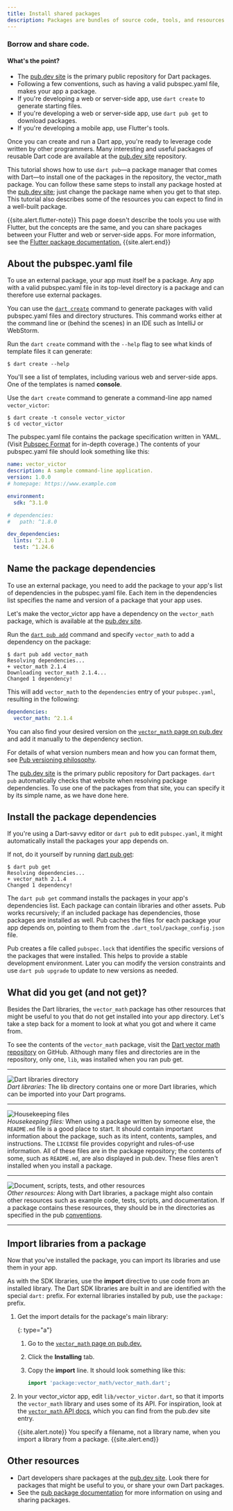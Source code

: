 ```yaml
---
title: Install shared packages
description: Packages are bundles of source code, tools, and resources that help you to organize and share code
---
```


### Borrow and share code.

<div class="mini-toc" markdown="1">
  <h4>What's the point?</h4>

  * The [pub.dev site]({{site.pub}}) is the primary public repository for Dart
    packages.
  * Following a few conventions, such as having a valid pubspec.yaml file,
    makes your app a package.
  * If you're developing a web or server-side app,
    use `dart create` to generate starting files.
  * If you're developing a web or server-side app,
    use `dart pub get` to download packages.
  * If you're developing a mobile app, use Flutter's tools.
</div>

Once you can create and run a Dart app,
you're ready to leverage code written by other programmers.
Many interesting and useful packages of reusable Dart code
are available at the [pub.dev site]({{site.pub}}) repository.

This tutorial shows how to use `dart pub`—a package manager
that comes with Dart—to
install one of the packages in the repository,
the vector_math package.
You can follow these same steps to install any package hosted at
the [pub.dev site]({{site.pub}});
just change the package name when you get to that step.
This tutorial also describes some of the resources you can expect to find
in a well-built package.

{{site.alert.flutter-note}}
  This page doesn't describe the tools you use with Flutter, but the
  concepts are the same, and you can share packages between
  your Flutter and web or server-side apps.
  For more information, see the
  [Flutter package documentation.]({{site.flutter-docs}}/development/packages-and-plugins/using-packages)
{{site.alert.end}}


## About the pubspec.yaml file

To use an external package,
your app must itself be a package.
Any app with a valid pubspec.yaml file in its top-level directory
is a package and can therefore use external packages.

You can use the [`dart create`](/tools/dart-create) command to generate packages
with valid pubspec.yaml files and directory structures.
This command works either at the command line or (behind the scenes) in an IDE
such as IntelliJ or WebStorm.

Run the `dart create` command with the `--help` flag
to see what kinds of template files it can generate:

```terminal
$ dart create --help
```

You'll see a list of templates, including various web and server-side apps.
One of the templates is named **console**.

Use the `dart create` command to
generate a command-line app named `vector_victor`:

```terminal
$ dart create -t console vector_victor 
$ cd vector_victor
```

The pubspec.yaml file contains the package specification written in YAML.
(Visit <a href="/tools/pub/pubspec">Pubspec Format</a>
for in-depth coverage.)
The contents of your pubspec.yaml file should look something like this:

<?code-excerpt "vector_victor/pubspec.yaml" to="test" replace="/-0//g"?>
```yaml
name: vector_victor
description: A sample command-line application.
version: 1.0.0
# homepage: https://www.example.com

environment:
  sdk: ^3.1.0

# dependencies:
#   path: ^1.8.0

dev_dependencies:
  lints: ^2.1.0
  test: ^1.24.6
```

## Name the package dependencies

To use an external package,
you need to add the package to your
app's list of dependencies
in the pubspec.yaml file.
Each item in the dependencies list
specifies the name and version
of a package that your app uses.

Let's make the vector_victor app have a dependency
on the `vector_math` package,
which is available at the [pub.dev site]({{site.pub}}).

Run the [`dart pub add`](/tools/pub/cmd/pub-add) command 
and specify `vector_math`
to add a dependency on the package:

```terminal
$ dart pub add vector_math
Resolving dependencies... 
+ vector_math 2.1.4
Downloading vector_math 2.1.4...
Changed 1 dependency!
```

This will add `vector_math` to the
`dependencies` entry of your `pubspec.yaml`,
resulting in the following:

<?code-excerpt "vector_victor/pubspec.yaml" from="/^dependencies/"?>
```yaml
dependencies:
  vector_math: ^2.1.4
```

You can also find your desired version on the
[`vector_math` page on pub.dev]({{site.pub-pkg}}/vector_math)
and add it manually to the dependency section.

For details of what version numbers mean
and how you can format them,
see [Pub versioning philosophy](/tools/pub/versioning).

The [pub.dev site]({{site.pub}})
is the primary public repository for Dart packages.
`dart pub` automatically checks that
website when resolving package dependencies.
To use one of the packages from that site,
you can specify it by its simple name,
as we have done here.

## Install the package dependencies

If you're using a Dart-savvy editor or `dart pub` to edit `pubspec.yaml`,
it might automatically install the packages your app depends on.

If not, do it yourself by running
[dart pub get](/tools/pub/cmd/pub-get):

```terminal
$ dart pub get
Resolving dependencies...
+ vector_math 2.1.4
Changed 1 dependency!
```

The `dart pub get` command installs the
packages in your app's dependencies list.
Each package can contain libraries and other assets.
Pub works recursively;
if an included package has dependencies, those packages are installed as well.
Pub caches the files for each package your app depends on,
pointing to them from the `.dart_tool/package_config.json` file.

Pub creates a file called `pubspec.lock`
that identifies the specific versions of the packages that were installed.
This helps to provide a stable development environment.
Later you can modify the version constraints and use `dart pub upgrade`
to update to new versions as needed.

## What did you get (and not get)?

Besides the Dart libraries,
the `vector_math` package has other resources that might be useful to you
that do not get installed into your app directory.
Let's take a step back for a moment to look at what
you got and where it came from.

To see the contents of the `vector_math` package,
visit the
<a href="https://github.com/google/vector_math"
target="_blank" rel="noopener">Dart vector math repository</a>
on GitHub.
Although many files and directories are in the repository,
only one, `lib`, was installed when you ran pub get.

<div>
  <hr>
  <div class="row">
    <div class="col-lg-3">
    <img class="scale-img-max" src="/assets/img/tutorials/libraries/libraries-folder.png"
         alt="Dart libraries directory"/>
    </div>
    <div class="col-lg-7">
      <em>Dart libraries:</em>
      The lib directory contains one or more Dart libraries,
      which can be imported into your Dart programs.
    </div>
  </div>
  <hr>
  <div class="row">
    <div class="col-lg-3">
    <img class="scale-img-max" src="/assets/img/tutorials/libraries/housekeeping-files.png"
         alt="Housekeeping files"/>
    </div>
    <div class="col-lg-7">
      <em>Housekeeping files:</em>
      When using a package written by someone else,
      the <code>README.md</code> file is a good place to start.
      It should contain important information about the package,
      such as its intent, contents, samples, and instructions.
      The <code>LICENSE</code> file provides
      copyright and rules-of-use information.
      All of these files are in the package repository;
      the contents of some,
      such as <code>README.md</code>,
      are also displayed in pub.dev.
      These files aren't installed when you install a package.
    </div>
  </div>
  <hr>
  <div class="row">
    <div class="col-lg-3">
    <img class="scale-img-max" src="/assets/img/tutorials/libraries/other-folders.png"
         alt="Document, scripts, tests, and other resources"/>
    </div>
    <div class="col-lg-7">
      <em>Other resources:</em>
      Along with Dart libraries,
      a package might also contain other resources
      such as example code, tests, scripts, and documentation.
      If a package contains these resources,
      they should be in the directories as specified in the pub
<a href="/tools/pub/package-layout">conventions</a>.
    </div>
  </div>
  <hr>
</div>

## Import libraries from a package

Now that you've installed the package,
you can import its libraries and use them in your app.

As with the SDK libraries,
use the **import** directive to use code from an installed library.
The Dart SDK libraries are built in and
are identified with the special `dart:` prefix.
For external libraries installed by pub,
use the `package:` prefix.

1. Get the import details for the package's main library:

   {: type="a"}
   1. Go to the [`vector_math` page on pub.dev.]({{site.pub-pkg}}/vector_math)
   2. Click the **Installing** tab.
   3. Copy the **import** line. It should look something like this:
      
      <?code-excerpt "vector_victor/lib/vector_victor.dart (import)"?>
      ```dart
      import 'package:vector_math/vector_math.dart';
      ```

2. In your vector_victor app, edit `lib/vector_victor.dart`,
   so that it imports the `vector_math` library and uses some of its API.
   For inspiration, look at the
   [`vector_math` API
   docs]({{site.pub-api}}/vector_math/latest),
   which you can find from the pub.dev site entry.

   {{site.alert.note}}
     You specify a filename, not a library name,
     when you import a library from a package.
   {{site.alert.end}}


## Other resources

* Dart developers share packages at the [pub.dev site]({{site.pub}}).
  Look there for packages that might be useful to you,
  or share your own Dart packages.
* See the [pub package documentation](/guides/packages)
  for more information on using and sharing packages.

